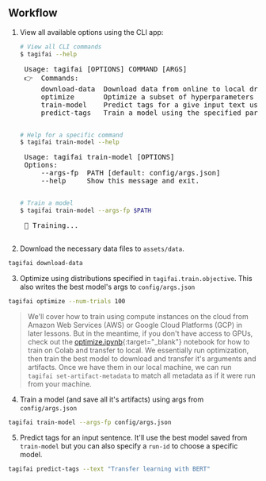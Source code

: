 ## Workflow

1. View all available options using the CLI app:
    ```bash
    # View all CLI commands
    $ tagifai --help
    ```
    <pre>
    Usage: tagifai [OPTIONS] COMMAND [ARGS]
    👉  Commands:
        download-data  Download data from online to local drive.
        optimize       Optimize a subset of hyperparameters towards ...
        train-model    Predict tags for a give input text using a ...
        predict-tags   Train a model using the specified parameters.
    </pre>
    ```bash
    # Help for a specific command
    $ tagifai train-model --help
    ```
    <pre>
    Usage: tagifai train-model [OPTIONS]
    Options:
        --args-fp  PATH [default: config/args.json]
        --help     Show this message and exit.
    </pre>
    ```bash
    # Train a model
    $ tagifai train-model --args-fp $PATH
    ```
    <pre>
    🚀 Training...
    </pre>

2. Download the necessary data files to `assets/data`.
```bash
tagifai download-data
```

3. Optimize using distributions specified in `tagifai.train.objective`. This also writes the best model's args to `config/args.json`
```bash
tagifai optimize --num-trials 100
```
> We'll cover how to train using compute instances on the cloud from Amazon Web Services (AWS) or Google Cloud Platforms (GCP) in later lessons. But in the meantime, if you don't have access to GPUs, check out the [optimize.ipynb](https://colab.research.google.com/github/GokuMohandas/applied-ml/blob/main/notebooks/optimize.ipynb){:target="_blank"} notebook for how to train on Colab and transfer to local. We essentially run optimization, then train the best model to download and transfer it's arguments and artifacts. Once we have them in our local machine, we can run `tagifai set-artifact-metadata` to match all metadata as if it were run from your machine.

4. Train a model (and save all it's artifacts) using args from `config/args.json`
```bash
tagifai train-model --args-fp config/args.json
```

5. Predict tags for an input sentence. It'll use the best model saved from `train-model` but you can also specify a `run-id` to choose a specific model.
```bash
tagifai predict-tags --text "Transfer learning with BERT"
```